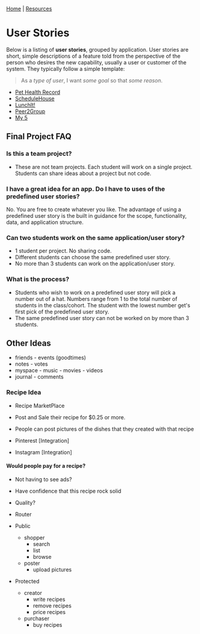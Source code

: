 [Home](/)  |  [Resources](/resources/)

# User Stories

Below is a listing of **user stories**, grouped by application.  User stories are short, simple descriptions of a feature told from the perspective of the person who desires the new capability, usually a user or customer of the system. They typically follow a simple template:

> As a _type of user_, I want _some goal_ so that _some reason_.

- [Pet Health Record](/pet)
- [ScheduleHouse](/schedulehouse)
- [LunchIt!](/lunchitapp)
- [Peer2Group](/peer2group)
- [My 5](/my5)

## Final Project FAQ

### Is this a team project?

- These are not team projects. Each student will work on a single project.  Students can share ideas about a project but not code.  

### I have a great idea for an app.  Do I have to uses of the predefined user stories?

No.  You are free to create whatever you like.  The advantage of using a predefined user story is the built in guidance for the scope, functionality, data, and application structure.

### Can two students work on the same application/user story?

- 1 student per project.  No sharing code.
- Different students can choose the same predefined user story.  
- No more than 3 students can work on the application/user story.

### What is the process?

- Students who wish to work on a predefined user story will pick a number out of a hat.  Numbers range from 1 to the total number of students in the class/cohort.  The student with the lowest number get's first pick of the predefined user story.
- The same predefined user story can not be worked on by more than 3 students.  




## Other Ideas

- friends - events (goodtimes)
- notes - votes
- myspace - music - movies - videos
- journal - comments


### Recipe Idea

- Recipe MarketPlace

- Post and Sale their recipe for $0.25 or more.
- People can post pictures of the dishes that
they created with that recipe

- Pinterest [Integration]
- Instagram [Integration]

#### Would people pay for a recipe?

- Not having to see ads?
- Have confidence that this recipe rock solid
- Quality?

- Router
 - Public
   - shopper
     - search
     - list
     - browse
   - poster
     - upload pictures
 - Protected
   - creator
     - write recipes
     - remove recipes
     - price recipes
   - purchaser
     - buy recipes
